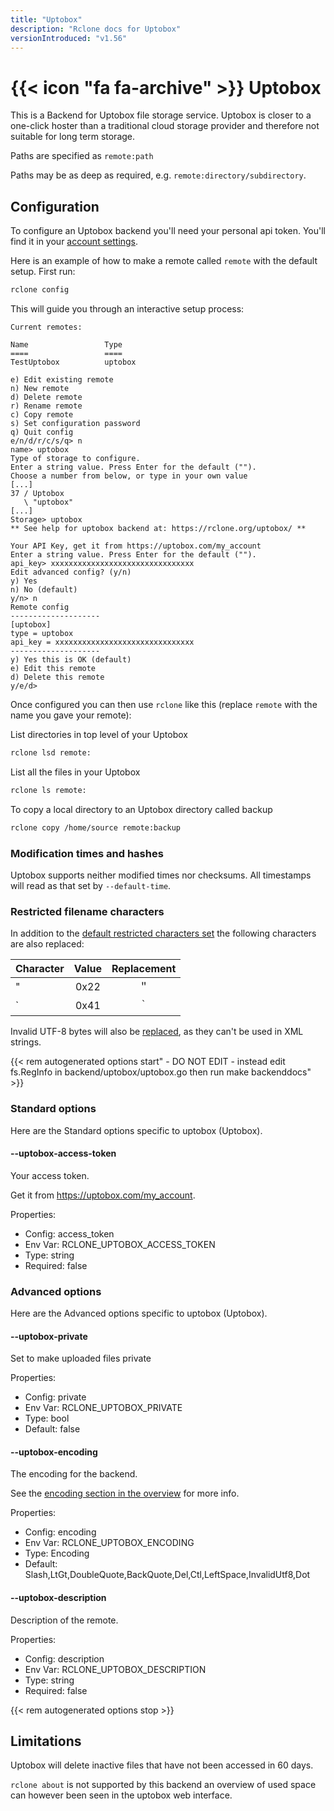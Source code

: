 ```yaml
---
title: "Uptobox"
description: "Rclone docs for Uptobox"
versionIntroduced: "v1.56"
---
```


# {{< icon "fa fa-archive" >}} Uptobox

This is a Backend for Uptobox file storage service. Uptobox is closer to a
one-click hoster than a traditional  cloud storage provider and therefore not
suitable for long term storage.

Paths are specified as `remote:path`

Paths may be as deep as required, e.g. `remote:directory/subdirectory`.

## Configuration

To configure an Uptobox backend you'll need your personal api token. You'll find
it in your [account settings](https://uptobox.com/my_account).

Here is an example of how to make a remote called `remote` with the default setup.
First run:

```sh
rclone config
```

This will guide you through an interactive setup process:

```text
Current remotes:

Name                 Type
====                 ====
TestUptobox          uptobox

e) Edit existing remote
n) New remote
d) Delete remote
r) Rename remote
c) Copy remote
s) Set configuration password
q) Quit config
e/n/d/r/c/s/q> n
name> uptobox
Type of storage to configure.
Enter a string value. Press Enter for the default ("").
Choose a number from below, or type in your own value
[...]
37 / Uptobox
   \ "uptobox"
[...]
Storage> uptobox
** See help for uptobox backend at: https://rclone.org/uptobox/ **

Your API Key, get it from https://uptobox.com/my_account
Enter a string value. Press Enter for the default ("").
api_key> xxxxxxxxxxxxxxxxxxxxxxxxxxxxxxxx
Edit advanced config? (y/n)
y) Yes
n) No (default)
y/n> n
Remote config
--------------------
[uptobox]
type = uptobox
api_key = xxxxxxxxxxxxxxxxxxxxxxxxxxxxxxx
--------------------
y) Yes this is OK (default)
e) Edit this remote
d) Delete this remote
y/e/d>
```
Once configured you can then use `rclone` like this (replace `remote` with the name you gave your remote):

List directories in top level of your Uptobox

```sh
rclone lsd remote:
```

List all the files in your Uptobox

```sh
rclone ls remote:
```

To copy a local directory to an Uptobox directory called backup

```sh
rclone copy /home/source remote:backup
```

### Modification times and hashes

Uptobox supports neither modified times nor checksums. All timestamps
will read as that set by `--default-time`.

### Restricted filename characters

In addition to the [default restricted characters set](/overview/#restricted-characters)
the following characters are also replaced:

| Character | Value | Replacement |
| --------- |:-----:|:-----------:|
| "         | 0x22  | ＂          |
| `         | 0x41  | ｀          |

Invalid UTF-8 bytes will also be [replaced](/overview/#invalid-utf8),
as they can't be used in XML strings.

{{< rem autogenerated options start" - DO NOT EDIT - instead edit fs.RegInfo in backend/uptobox/uptobox.go then run make backenddocs" >}}
### Standard options

Here are the Standard options specific to uptobox (Uptobox).

#### --uptobox-access-token

Your access token.

Get it from https://uptobox.com/my_account.

Properties:

- Config:      access_token
- Env Var:     RCLONE_UPTOBOX_ACCESS_TOKEN
- Type:        string
- Required:    false

### Advanced options

Here are the Advanced options specific to uptobox (Uptobox).

#### --uptobox-private

Set to make uploaded files private

Properties:

- Config:      private
- Env Var:     RCLONE_UPTOBOX_PRIVATE
- Type:        bool
- Default:     false

#### --uptobox-encoding

The encoding for the backend.

See the [encoding section in the overview](/overview/#encoding) for more info.

Properties:

- Config:      encoding
- Env Var:     RCLONE_UPTOBOX_ENCODING
- Type:        Encoding
- Default:     Slash,LtGt,DoubleQuote,BackQuote,Del,Ctl,LeftSpace,InvalidUtf8,Dot

#### --uptobox-description

Description of the remote.

Properties:

- Config:      description
- Env Var:     RCLONE_UPTOBOX_DESCRIPTION
- Type:        string
- Required:    false

{{< rem autogenerated options stop >}}

## Limitations

Uptobox will delete inactive files that have not been accessed in 60 days.

`rclone about` is not supported by this backend an overview of used space can however
been seen in the uptobox web interface.

